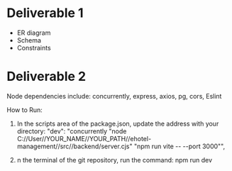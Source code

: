 # Deliverable 1
- ER diagram
- Schema
- Constraints

# Deliverable 2

Node dependencies include: concurrently, express, axios, pg, cors, Eslint

How to Run:
1) In the scripts area of the package.json, update the address with your directory:
"dev": "concurrently \"node C://User//YOUR_NAME//YOUR_PATH//ehotel-management//src//backend/server.cjs\" \"npm run vite -- --port 3000\"",

2) n the terminal of the git repository, run the command:
    npm run dev
